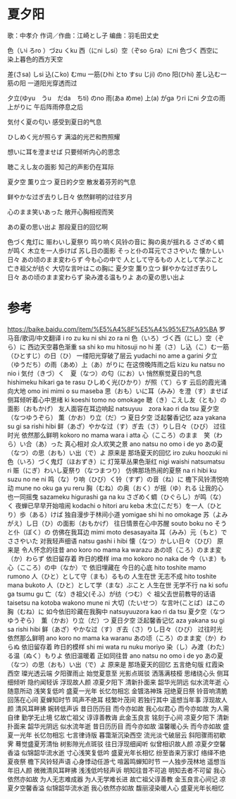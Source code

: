 # 夏夕阳

歌：中孝介
作词／作曲：江崎とし子
编曲：羽毛田丈史

色（いi ろro ）づzu くku 西（にni しsi）空（ぞso らra）にni
色づく 西空に           
染上暮色的西方天空

差(さsa) しsi 込(こko) むmu 一筋(ひhi とto すsu じji) のno 阳(ひhi)
差し込む一筋の阳
一道阳光穿透而过

夕立(ゆyu　うu　だda　ちti) のno 雨(あa めme) 上(a) がga りri にni
夕立の雨上がりに
午后阵雨停息之后

気付く夏の匂い
感受到夏日的气息

ひしめく光が照らす
满溢的光芒和煦照耀

想いに耳を澄ませば
只要倾听内心的思念

聴こえし友の面影
知己的声影仍在耳际

夏夕空 薫り立つ
夏日的夕空 散发着芬芳的气息

鲜やかな过ぎ去りし日々
依然鲜明的过往岁月

心のまま笑いあった
敞开心胸相视而笑

あの夏の思い出よ
那段夏日的回忆啊


色づく鬼灯に 赈わいし夏祭り
鸣り响く风铃の音に 胸の奥が揺れる
さざめく蜩が鸣く 木立を一人歩けば
苏し日の面影
そっと仆の耳元でささやいた 懐かしい日々
あの顷のまま変わらず 今も心の中で
人として守るもの 人として学ぶこと
亡き祖父が纺ぐ 大切な言叶はこの胸に
夏夕空 薫り立つ 鲜やかな过ぎ去りし日々
あの顷のまま変わらず 染み渡る温もりよ
あの夏の思い出よ

# 参考
https://baike.baidu.com/item/%E5%A4%8F%E5%A4%95%E7%A9%BA
罗马音/歌词/中文翻译
i ro zu ku ni shi zo ra ni
色（いろ）づく西（にし）空（ぞら）に
西边天空暮色渐重
sa shi ko mu hitosuji no hi
差（さ）し込（こ）む一筋（ひとすじ）の日（ひ）
一缕阳光穿破了层云
yudachi no ame a garini
夕立（ゆうだち）の雨（あめ）上（あ）がりに
在这傍晚阵雨之后
kizu ku natsu no nio i
気付（きづ）く　夏（なつ）の匂（にお）い
悄然察觉夏日的气息
hishimeku hikari ga te rasu
ひしめく光(ひかり）が照（て）らす
云后的霞光涌向大地
omo ini mimi o su maseba
思（おも）いに耳（みみ）を澄（す）ませば
侧耳倾听着心中思绪
ki koeshi tomo no omokage
聴（き）こえし友（とも）の面影（おもかげ）
友人面容在耳边响起
natsuyuu　zora kao ri da tsu
夏夕空（なつゆうぞら） 薫（かお）り立（だ）つ
夏日夕空 泛起馨香记忆
aza yakana su gi sa rishi hibi
鲜（あざ）やかな过（す）ぎ去（さ）りし日々（ひび）
过往时光 依然那么鲜明
kokoro no mama wara i atta
心（こころ）のまま　笑（わら）い合（あ）った
真心相对 众人欢笑之景
ano natsu no omo i de yo
あの夏（なつ）の思（おも）い出（で）よ
原来是 那场夏天的回忆
iro zuku hoozuki ni
色（いろ）づく鬼灯（ほおずき）に
灯笼草丛果色渐红
nigi waishi natsumatsu ri
赈（にぎ）わいし夏祭り（なつまつり）
仿佛那场热闹的夏祭
na ri hibi ku suzu no ne ni
鸣（な）り响（ひび）く铃（すず）の音（ね）に
檐下风铃清悦响动
mune no oku ga yu reru
胸（むね）の奥（おく）が揺（ゆ）れる
让我的心也一同摇曳
sazameku higurashi ga na ku
さざめく蜩（ひぐらし）が鸣（な）く
夜蝉已早早开始喧闹
kodachi o hitori aru keba
木立(こだち）を一人（ひとり）歩（ある）けば
独自漫步于林间小道
yomigae shi hi no omokage
苏（よみがえ）し日（ひ）の面影（おもかげ）
往日情景在心中苏醒
souto boku no
そうと仆（ぼく）の
仿佛在我耳边
mimi moto desasayaita
耳（みみ）元（もと）でささやいた
对我轻声细语
natsu gashi i hibi
懐（なつ）かしい日々（ひび）
原来是 令人怀念的往昔
ano koro no mama ka warazu
あの顷（ころ）のまま変（か）わらず
依旧留存着 昨日的模样
ima mo kokoro no naka de
今（いま）も心（こころ）の中（なか）で
依旧埋藏在 今日的心底
hito toshite mamo rumono
人（ひと）として守（まも）るもの
人生在世 无志不成
hito toshite mana bukoto
人（ひと）として学（まな）ぶこと
人生在世 无学不行
na ki sofu ga tsumu gu
亡（な）き祖父(そふ）が纺（つむ）ぐ
祖父去世前教导的话语
taisetsu na kotoba wakono mune ni
大切（たいせつ）な言叶(ことば）はこの胸（むね）に
如今依旧珍藏在我胸中
natsuyuuzora kao ri da tsu
夏夕空（なつゆうぞら）　薫（かお）り立（だ）つ
夏日夕空 泛起馨香记忆
aza yakana su gi sa rishi hibi
鲜（あざ）やかな过（す）ぎ去（さ）りし日々（ひび）
过往时光 依然那么鲜明
ano koro no mama ka waranu
あの顷（ころ）のまま変（か）わらぬ
依旧留存着 昨日的模样
shi mi wata ru nuku moriyo
染（し）み渡（わた）る温（ぬく）もりよ
依旧温暖着 正如同往昔
ano natsu no omo i de yo
あの夏（なつ）の思（おも）い出（で）よ
原来是 那场夏天的回忆
五言绝句版
红霞染西空 璨光透云端
夕阳骤雨止 始觉夏意至
光影点斑驳 洒落满枝桠
思绪绕心头 侧耳细倾听
隐约闻轻诉 浮现故人颜
凉夏夕阳下 清新扑面来
韶华光阴远 似水流年逝
心随意所动 浅笑复低吟
盛夏一光年 长忆勿相忘
金镀洛神珠 冠绝夏日祭
铃音响清脆 回荡在心间
夏蝉知时节 鸣声不绝耳
枝繁叶茂间 若独行其中
遥想当年事 浮现故人颜
清风耳畔拂 婉转低声诉
昔日历历目 而今亦如故
我心似君心 而今亦如故
为人需自律 勤学无止境
忆故亡祖父 谆谆善教诲
此金玉良言 铭刻于心间
凉夏夕阳下 清新扑面来
韶华光阴远 似水流年逝
昔日历历目 而今亦如故
温馨暖心头 而今亦如故
盛夏一光年 长忆勿相忘
七言律诗版
暮霭渐沉染西空
流光淡弋破层云
斜阳骤雨初歇霁
蓦觉盛夏芳清怡
树影隙光点斑驳
往日浮现细闻听
似曾相识故人颜
凉夏夕空馨香溢
似锦韶华流水逝
寸心浅笑复低吟
盛夏光年长相忆
纷至沓来万家灯
络绎不绝夏夜祭
檐下风铃轻声语
心身悸动任游弋
喧嚣鸣蝉知时节
一人独步茂林地
遥想当年旧人颜
微微清风耳畔拂
浅浅低吟轻声诉
明知往昔不可追
明知去者不可留
我心依然亦如故
为人无志难成器
为人无学难长进
故亡祖父谆善教
金玉良言心间记
凉夏夕空馨香溢
似锦韶华流水逝
我心依然亦如故
馥丽浸染暖人心
盛夏光年长相忆

